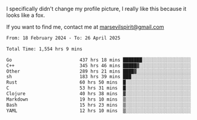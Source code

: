 I specifically didn't change my profile picture, I really like this because it looks like a fox.

If you want to find me, contact me at marsevilspirit@gmail.com

<!--START_SECTION:waka-->

```txt
From: 18 February 2024 - To: 26 April 2025

Total Time: 1,554 hrs 9 mins

Go                         437 hrs 18 mins ███████░░░░░░░░░░░░░░░░░░   28.14 %
C++                        345 hrs 46 mins █████▓░░░░░░░░░░░░░░░░░░░   22.25 %
Other                      289 hrs 21 mins ████▓░░░░░░░░░░░░░░░░░░░░   18.62 %
sh                         183 hrs 39 mins ███░░░░░░░░░░░░░░░░░░░░░░   11.82 %
Rust                       60 hrs 50 mins  █░░░░░░░░░░░░░░░░░░░░░░░░   03.91 %
C                          53 hrs 31 mins  █░░░░░░░░░░░░░░░░░░░░░░░░   03.44 %
Clojure                    40 hrs 38 mins  ▓░░░░░░░░░░░░░░░░░░░░░░░░   02.61 %
Markdown                   19 hrs 10 mins  ▒░░░░░░░░░░░░░░░░░░░░░░░░   01.23 %
Bash                       15 hrs 23 mins  ▒░░░░░░░░░░░░░░░░░░░░░░░░   00.99 %
YAML                       12 hrs 10 mins  ▒░░░░░░░░░░░░░░░░░░░░░░░░   00.78 %
```

<!--END_SECTION:waka-->
